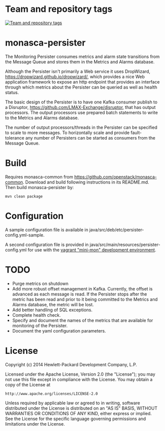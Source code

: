 Team and repository tags
========================

[![Team and repository tags](http://governance.openstack.org/badges/monasca-persister.svg)](http://governance.openstack.org/reference/tags/index.html)

<!-- Change things from this point on -->

monasca-persister
=============

The Monitoring Persister consumes metrics and alarm state transitions from the Message Queue and stores them in the Metrics and Alarms database.

Although the Persister isn't primarily a Web service it uses DropWizard, https://dropwizard.github.io/dropwizard/, which provides a nice Web application framework to expose an http endpoint that provides an interface through which metrics about the Persister can be queried as well as health status.

The basic design of the Persister is to have one Kafka consumer publish to a Disruptor, https://github.com/LMAX-Exchange/disruptor, that has output processors. The output processors use prepared batch statements to write to the Metrics and Alarms database.

The number of output processors/threads in the Persister can be specified to scale to more messages. To horizontally scale and provide fault-tolerance any number of Persisters can be started as consumers from the Message Queue.

# Build

Requires monasca-common from https://github.com/openstack/monasca-common. Download and build following instructions in its README.md. Then build monasca-persister by:

```
mvn clean package
```

# Configuration

A sample configuration file is available in java/src/deb/etc/persister-config.yml-sample.

A second configuration file is provided in java/src/main/resources/persister-config.yml for use with the [vagrant "mini-mon" development environment](https://github.com/openstack/monasca-vagrant/).

# TODO

* Purge metrics on shutdown
* Add more robust offset management in Kafka. Currently, the offset is advanced as each message is read. If the Persister stops after the metric has been read and prior to it being committed to the Metrics and Alarms database, the metric will be lost.
* Add better handling of SQL exceptions.
* Complete health check.
* Specify and document the names of the metrics that are available for monitoring of the Persister.
* Document the yaml configuration parameters.

# License

Copyright (c) 2014 Hewlett-Packard Development Company, L.P.

Licensed under the Apache License, Version 2.0 (the "License");
you may not use this file except in compliance with the License.
You may obtain a copy of the License at

    http://www.apache.org/licenses/LICENSE-2.0

Unless required by applicable law or agreed to in writing, software
distributed under the License is distributed on an "AS IS" BASIS,
WITHOUT WARRANTIES OR CONDITIONS OF ANY KIND, either express or
implied.
See the License for the specific language governing permissions and
limitations under the License.
